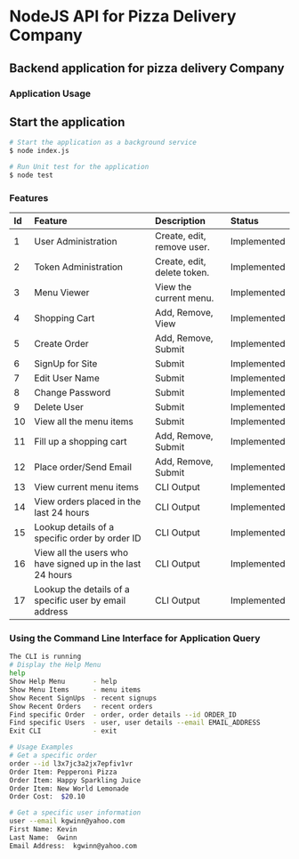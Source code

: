 # NodeJS API for Pizza Delivery Company
## Backend application for pizza delivery Company

### Application Usage

## Start the application

``` sh
# Start the application as a background service
$ node index.js
```

``` sh
# Run Unit test for the application
$ node test
```


### Features

| Id  | Feature                                                   | Description                 | Status      |
| :-  | :-----------------------                                  | :-------------------------- | :---------- |
| 1   | User Administration                                       | Create, edit, remove user.  | Implemented |
| 2   | Token Administration                                      | Create, edit, delete token. | Implemented |
| 3   | Menu Viewer                                               | View the current menu.      | Implemented |
| 4   | Shopping Cart                                             | Add, Remove, View           | Implemented |
| 5   | Create Order                                              | Add, Remove, Submit         | Implemented |
| 6   | SignUp for Site                                           | Submit                      | Implemented |
| 7   | Edit User Name                                            | Submit                      | Implemented |
| 8   | Change Password                                           | Submit                      | Implemented |
| 9   | Delete User                                               | Submit                      | Implemented |
| 10  | View all the menu items                                   | Submit                      | Implemented |
| 11  | Fill up a shopping cart                                   | Add, Remove, Submit         | Implemented |
| 12  | Place order/Send Email                                    | Add, Remove, Submit         | Implemented |
| 13  | View current menu items                                   | CLI Output                  | Implemented |
| 14  | View orders placed in the last 24 hours                   | CLI Output                  | Implemented |
| 15  | Lookup details of a specific order by order ID            | CLI Output                  | Implemented |
| 16  | View all the users who have signed up in the last 24 hours| CLI Output                  | Implemented |
| 17  | Lookup the details of a specific user by email address    | CLI Output                  | Implemented |


### Using the Command Line Interface for Application Query
``` sh
The CLI is running
# Display the Help Menu
help
Show Help Menu       - help
Show Menu Items      - menu items
Show Recent SignUps  - recent signups
Show Recent Orders   - recent orders
Find specific Order  - order, order details --id ORDER_ID
Find specific Users  - user, user details --email EMAIL_ADDRESS
Exit CLI             - exit

# Usage Examples
# Get a specific order
order --id l3x7jc3a2jx7epfiv1vr
Order Item:	Pepperoni Pizza
Order Item:	Happy Sparkling Juice
Order Item:	New World Lemonade
Order Cost:	 $20.10

# Get a specific user information
user --email kgwinn@yahoo.com
First Name:	Kevin
Last Name:	Gwinn
Email Address:	kgwinn@yahoo.com

```
